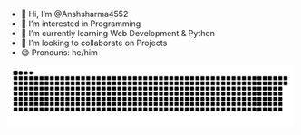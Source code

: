 - 👋 Hi, I’m @Anshsharma4552
- 👀 I’m interested in Programming
- 🌱 I’m currently learning Web Development & Python
- 💞️ I’m looking to collaborate on Projects
- 😄 Pronouns: he/him

<!---
Anshsharma4552/Anshsharma4552 is a ✨ special ✨ repository because its `README.md` (this file) appears on your GitHub profile.
You can click the Preview link to take a look at your changes.
--->
![snake gif](https://github.com/Anshsharma4552/Anshsharma4552/blob/output/github-snake-dark.svg)
